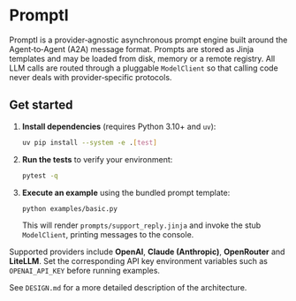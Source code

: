 # PromptI

PromptI is a provider‑agnostic asynchronous prompt engine built around the
Agent‑to‑Agent (A2A) message format. Prompts are stored as Jinja templates and
may be loaded from disk, memory or a remote registry. All LLM calls are routed
through a pluggable `ModelClient` so that calling code never deals with
provider‑specific protocols.

## Get started

1. **Install dependencies** (requires Python 3.10+ and `uv`):

   ```bash
   uv pip install --system -e .[test]
   ```

2. **Run the tests** to verify your environment:

   ```bash
   pytest -q
   ```

3. **Execute an example** using the bundled prompt template:

   ```bash
   python examples/basic.py
   ```

   This will render `prompts/support_reply.jinja` and invoke the stub
   `ModelClient`, printing messages to the console.

Supported providers include **OpenAI**, **Claude (Anthropic)**, **OpenRouter**
and **LiteLLM**.  Set the corresponding API key environment variables such as
`OPENAI_API_KEY` before running examples.

See `DESIGN.md` for a more detailed description of the architecture.
